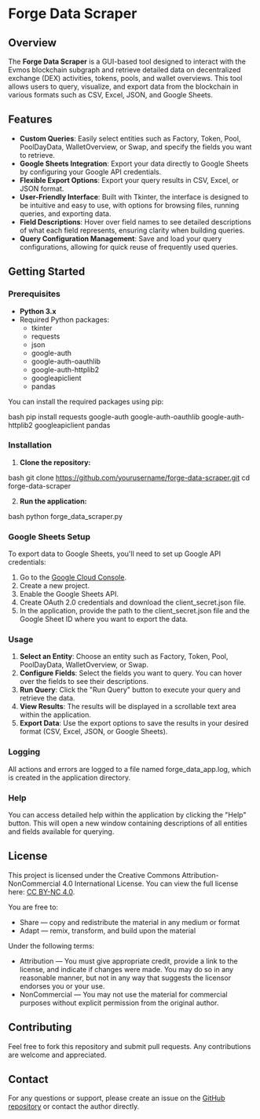 # Forge Data Scraper

## Overview

The **Forge Data Scraper** is a GUI-based tool designed to interact with the Evmos blockchain subgraph and retrieve detailed data on decentralized exchange (DEX) activities, tokens, pools, and wallet overviews. This tool allows users to query, visualize, and export data from the blockchain in various formats such as CSV, Excel, JSON, and Google Sheets.

## Features

- **Custom Queries**: Easily select entities such as Factory, Token, Pool, PoolDayData, WalletOverview, or Swap, and specify the fields you want to retrieve.
- **Google Sheets Integration**: Export your data directly to Google Sheets by configuring your Google API credentials.
- **Flexible Export Options**: Export your query results in CSV, Excel, or JSON format.
- **User-Friendly Interface**: Built with Tkinter, the interface is designed to be intuitive and easy to use, with options for browsing files, running queries, and exporting data.
- **Field Descriptions**: Hover over field names to see detailed descriptions of what each field represents, ensuring clarity when building queries.
- **Query Configuration Management**: Save and load your query configurations, allowing for quick reuse of frequently used queries.

## Getting Started

### Prerequisites

- **Python 3.x**
- Required Python packages:
  - tkinter
  - requests
  - json
  - google-auth
  - google-auth-oauthlib
  - google-auth-httplib2
  - googleapiclient
  - pandas

You can install the required packages using pip:

bash
pip install requests google-auth google-auth-oauthlib google-auth-httplib2 googleapiclient pandas


### Installation

1. **Clone the repository:**

   
bash
   git clone https://github.com/yourusername/forge-data-scraper.git
   cd forge-data-scraper


2. **Run the application:**

   
bash
   python forge_data_scraper.py


### Google Sheets Setup

To export data to Google Sheets, you'll need to set up Google API credentials:

1. Go to the [Google Cloud Console](https://console.cloud.google.com/).
2. Create a new project.
3. Enable the Google Sheets API.
4. Create OAuth 2.0 credentials and download the client_secret.json file.
5. In the application, provide the path to the client_secret.json file and the Google Sheet ID where you want to export the data.

### Usage

1. **Select an Entity**: Choose an entity such as Factory, Token, Pool, PoolDayData, WalletOverview, or Swap.
2. **Configure Fields**: Select the fields you want to query. You can hover over the fields to see their descriptions.
3. **Run Query**: Click the "Run Query" button to execute your query and retrieve the data.
4. **View Results**: The results will be displayed in a scrollable text area within the application.
5. **Export Data**: Use the export options to save the results in your desired format (CSV, Excel, JSON, or Google Sheets).

### Logging

All actions and errors are logged to a file named forge_data_app.log, which is created in the application directory.

### Help

You can access detailed help within the application by clicking the "Help" button. This will open a new window containing descriptions of all entities and fields available for querying.

## License
This project is licensed under the Creative Commons Attribution-NonCommercial 4.0 International License. You can view the full license here: [CC BY-NC 4.0](https://creativecommons.org/licenses/by-nc/4.0/).

You are free to:
- Share — copy and redistribute the material in any medium or format
- Adapt — remix, transform, and build upon the material

Under the following terms:
- Attribution — You must give appropriate credit, provide a link to the license, and indicate if changes were made. You may do so in any reasonable manner, but not in any way that suggests the licensor endorses you or your use.
- NonCommercial — You may not use the material for commercial purposes without explicit permission from the original author.

## Contributing

Feel free to fork this repository and submit pull requests. Any contributions are welcome and appreciated.

## Contact

For any questions or support, please create an issue on the [GitHub repository](https://github.com/frostbite1536/forge-scraper) or contact the author directly.

